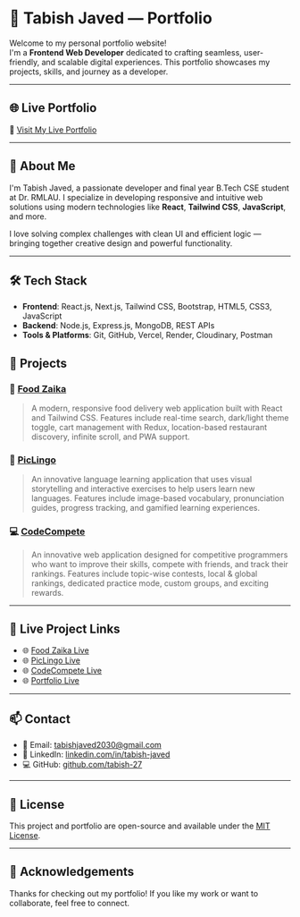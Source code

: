 # 💼 Tabish Javed — Portfolio

Welcome to my personal portfolio website!  
I'm a **Frontend Web Developer** dedicated to crafting seamless, user-friendly, and scalable digital experiences. This portfolio showcases my projects, skills, and journey as a developer.

---



## 🌐 Live Portfolio

🔗 [Visit My Live Portfolio](https://new-portfolio-lime-iota.vercel.app/)

---
## 🚀 About Me

I'm Tabish Javed, a passionate developer and final year B.Tech CSE student at Dr. RMLAU. I specialize in developing responsive and intuitive web solutions using modern technologies like **React**, **Tailwind CSS**, **JavaScript**, and more.

I love solving complex challenges with clean UI and efficient logic — bringing together creative design and powerful functionality.

---

## 🛠️ Tech Stack

- **Frontend**: React.js, Next.js, Tailwind CSS, Bootstrap, HTML5, CSS3, JavaScript
- **Backend**: Node.js, Express.js, MongoDB, REST APIs
- **Tools & Platforms**: Git, GitHub, Vercel, Render, Cloudinary, Postman



## 📂 Projects

### 🍕 [Food Zaika](https://github.com/tabish-27/Food-Zaika.git)
> A modern, responsive food delivery web application built with React and Tailwind CSS. Features include real-time search, dark/light theme toggle, cart management with Redux, location-based restaurant discovery, infinite scroll, and PWA support.

### 🎯 [PicLingo](https://github.com/tabish-27/PicLingo.git)
> An innovative language learning application that uses visual storytelling and interactive exercises to help users learn new languages. Features include image-based vocabulary, pronunciation guides, progress tracking, and gamified learning experiences.

### 💻 [CodeCompete](https://github.com/tabish-27/CP-Application-Frontend.git)
> An innovative web application designed for competitive programmers who want to improve their skills, compete with friends, and track their rankings. Features include topic-wise contests, local & global rankings, dedicated practice mode, custom groups, and exciting rewards.

---

## 🔴 Live Project Links

- 🌐 [Food Zaika Live](https://food-zaika.vercel.app/)
- 🌐 [PicLingo Live](https://pic-lingo.vercel.app/)
- 🌐 [CodeCompete Live](https://cp-application-frontend.vercel.app/)
- 🌐 [Portfolio Live](https://tabish-portfolio.vercel.app/)

---

## 📫 Contact

- 📧 Email: [tabishjaved2030@gmail.com](mailto:tabishjaved2030@gmail.com)
- 💼 LinkedIn: [linkedin.com/in/tabish-javed](https://www.linkedin.com/in/tabish-javed/)
- 💻 GitHub: [github.com/tabish-27](https://github.com/tabish-27)

---

## 📃 License

This project and portfolio are open-source and available under the [MIT License](LICENSE).

---

## 🙌 Acknowledgements

Thanks for checking out my portfolio! If you like my work or want to collaborate, feel free to connect.
